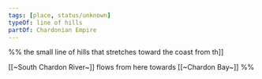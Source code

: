 ```yaml
---
tags: [place, status/unknown]
typeOf: line of hills
partOf: Chardonian Empire
---
```


%% the small line of hills that stretches toward the coast from th[](Elderwood.md)]] 

[[~South Chardon River~]] flows from here towards [[~Chardon Bay~]]
%%
